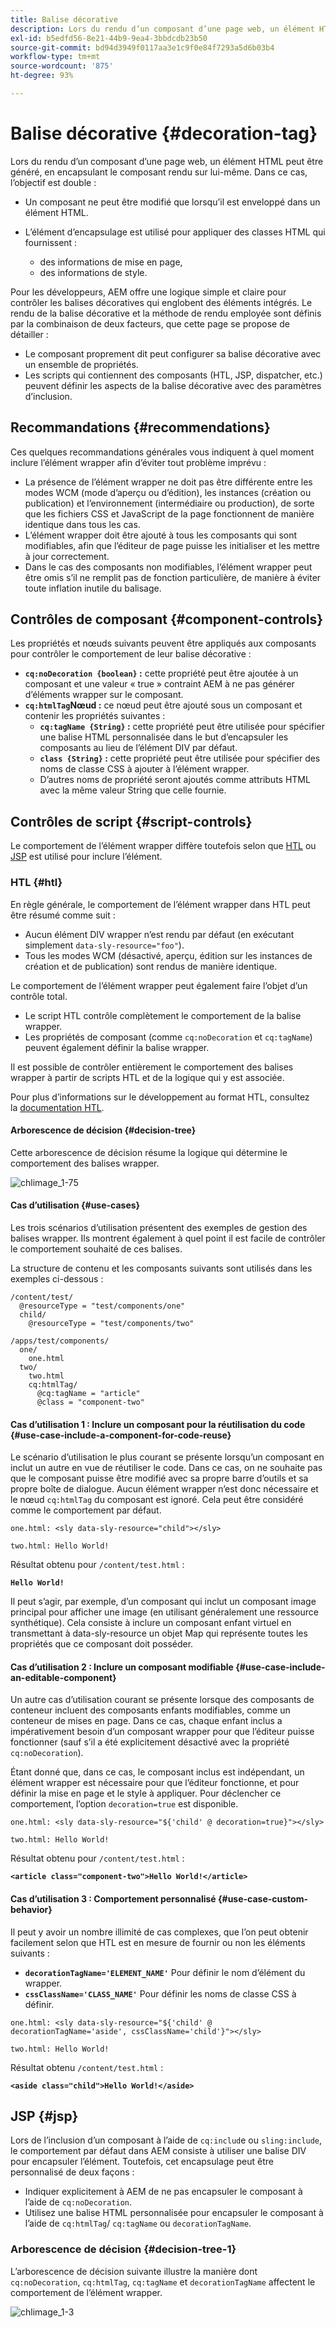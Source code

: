 ```yaml
---
title: Balise décorative
description: Lors du rendu d’un composant d’une page web, un élément HTML peut être généré, en encapsulant le composant rendu sur lui-même. Pour les développeurs, AEM offre une logique simple et claire pour contrôler les balises décoratives qui englobent des éléments intégrés.
exl-id: b5edfd56-8e21-44b9-9ea4-3bbdcdb23b50
source-git-commit: bd94d3949f0117aa3e1c9f0e84f7293a5d6b03b4
workflow-type: tm+mt
source-wordcount: '875'
ht-degree: 93%

---
```


# Balise décorative {#decoration-tag}

Lors du rendu d’un composant d’une page web, un élément HTML peut être généré, en encapsulant le composant rendu sur lui-même. Dans ce cas, l’objectif est double :

* Un composant ne peut être modifié que lorsqu’il est enveloppé dans un élément HTML.
* L’élément d’encapsulage est utilisé pour appliquer des classes HTML qui fournissent :

   * des informations de mise en page,
   * des informations de style.

Pour les développeurs, AEM offre une logique simple et claire pour contrôler les balises décoratives qui englobent des éléments intégrés. Le rendu de la balise décorative et la méthode de rendu employée sont définis par la combinaison de deux facteurs, que cette page se propose de détailler :

* Le composant proprement dit peut configurer sa balise décorative avec un ensemble de propriétés.
* Les scripts qui contiennent des composants (HTL, JSP, dispatcher, etc.) peuvent définir les aspects de la balise décorative avec des paramètres d’inclusion.

## Recommandations {#recommendations}

Ces quelques recommandations générales vous indiquent à quel moment inclure l’élément wrapper afin d’éviter tout problème imprévu :

* La présence de l’élément wrapper ne doit pas être différente entre les modes WCM (mode d’aperçu ou d’édition), les instances (création ou publication) et l’environnement (intermédiaire ou production), de sorte que les fichiers CSS et JavaScript de la page fonctionnent de manière identique dans tous les cas.
* L’élément wrapper doit être ajouté à tous les composants qui sont modifiables, afin que l’éditeur de page puisse les initialiser et les mettre à jour correctement.
* Dans le cas des composants non modifiables, l’élément wrapper peut être omis s’il ne remplit pas de fonction particulière, de manière à éviter toute inflation inutile du balisage.

## Contrôles de composant {#component-controls}

Les propriétés et nœuds suivants peuvent être appliqués aux composants pour contrôler le comportement de leur balise décorative :

* **`cq:noDecoration {boolean}` :** cette propriété peut être ajoutée à un composant et une valeur « true » contraint AEM à ne pas générer d’éléments wrapper sur le composant.
* **`cq:htmlTag`Nœud :** ce nœud peut être ajouté sous un composant et contenir les propriétés suivantes :
   * **`cq:tagName {String}` :** cette propriété peut être utilisée pour spécifier une balise HTML personnalisée dans le but d’encapsuler les composants au lieu de l’élément DIV par défaut.
   * **`class {String}` :** cette propriété peut être utilisée pour spécifier des noms de classe CSS à ajouter à l’élément wrapper.
   * D’autres noms de propriété seront ajoutés comme attributs HTML avec la même valeur String que celle fournie.

## Contrôles de script  {#script-controls}

Le comportement de l’élément wrapper diffère toutefois selon que [HTL](/help/sites-developing/decoration-tag.md#htl) ou [JSP](/help/sites-developing/decoration-tag.md#jsp) est utilisé pour inclure l’élément.

### HTL {#htl}

En règle générale, le comportement de l’élément wrapper dans HTL peut être résumé comme suit :

* Aucun élément DIV wrapper n’est rendu par défaut (en exécutant simplement `data-sly-resource="foo"`).
* Tous les modes WCM (désactivé, aperçu, édition sur les instances de création et de publication) sont rendus de manière identique.

Le comportement de l’élément wrapper peut également faire l’objet d’un contrôle total.

* Le script HTL contrôle complètement le comportement de la balise wrapper.
* Les propriétés de composant (comme `cq:noDecoration` et `cq:tagName`) peuvent également définir la balise wrapper.

Il est possible de contrôler entièrement le comportement des balises wrapper à partir de scripts HTL et de la logique qui y est associée.

Pour plus d’informations sur le développement au format HTL, consultez la [documentation HTL](https://helpx.adobe.com/fr/experience-manager/htl/user-guide.html).

#### Arborescence de décision {#decision-tree}

Cette arborescence de décision résume la logique qui détermine le comportement des balises wrapper.

![chlimage_1-75](assets/chlimage_1-75.png)

#### Cas d’utilisation {#use-cases}

Les trois scénarios d’utilisation présentent des exemples de gestion des balises wrapper. Ils montrent également à quel point il est facile de contrôler le comportement souhaité de ces balises.

La structure de contenu et les composants suivants sont utilisés dans les exemples ci-dessous :

```
/content/test/
  @resourceType = "test/components/one"
  child/
    @resourceType = "test/components/two"
```

```
/apps/test/components/
  one/
    one.html
  two/
    two.html
    cq:htmlTag/
      @cq:tagName = "article"
      @class = "component-two"
```

#### Cas d’utilisation 1 : Inclure un composant pour la réutilisation du code {#use-case-include-a-component-for-code-reuse}

Le scénario d’utilisation le plus courant se présente lorsqu’un composant en inclut un autre en vue de réutiliser le code. Dans ce cas, on ne souhaite pas que le composant puisse être modifié avec sa propre barre d’outils et sa propre boîte de dialogue. Aucun élément wrapper n’est donc nécessaire et le nœud `cq:htmlTag` du composant est ignoré. Cela peut être considéré comme le comportement par défaut.

`one.html: <sly data-sly-resource="child"></sly>`

`two.html: Hello World!`

Résultat obtenu pour `/content/test.html` :

**`Hello World!`**

Il peut s’agir, par exemple, d’un composant qui inclut un composant image principal pour afficher une image (en utilisant généralement une ressource synthétique). Cela consiste à inclure un composant enfant virtuel en transmettant à data-sly-resource un objet Map qui représente toutes les propriétés que ce composant doit posséder.

#### Cas d’utilisation 2 : Inclure un composant modifiable {#use-case-include-an-editable-component}

Un autre cas d’utilisation courant se présente lorsque des composants de conteneur incluent des composants enfants modifiables, comme un conteneur de mises en page. Dans ce cas, chaque enfant inclus a impérativement besoin d’un composant wrapper pour que l’éditeur puisse fonctionner (sauf s’il a été explicitement désactivé avec la propriété `cq:noDecoration`).

Étant donné que, dans ce cas, le composant inclus est indépendant, un élément wrapper est nécessaire pour que l’éditeur fonctionne, et pour définir la mise en page et le style à appliquer. Pour déclencher ce comportement, l’option `decoration=true` est disponible.

`one.html: <sly data-sly-resource="${'child' @ decoration=true}"></sly>`

`two.html: Hello World!`

Résultat obtenu pour `/content/test.html` :

**`<article class="component-two">Hello World!</article>`**

#### Cas d’utilisation 3 : Comportement personnalisé {#use-case-custom-behavior}

Il peut y avoir un nombre illimité de cas complexes, que l’on peut obtenir facilement selon que HTL est en mesure de fournir ou non les éléments suivants :

* **`decorationTagName='ELEMENT_NAME'`** Pour définir le nom d’élément du wrapper.
* **`cssClassName='CLASS_NAME'`** Pour définir les noms de classe CSS à définir.

`one.html: <sly data-sly-resource="${'child' @ decorationTagName='aside', cssClassName='child'}"></sly>`

`two.html: Hello World!`

Résultat obtenu `/content/test.html` :

**`<aside class="child">Hello World!</aside>`**

## JSP {#jsp}

Lors de l’inclusion d’un composant à l’aide de `cq:includ`e ou `sling:include`, le comportement par défaut dans AEM consiste à utiliser une balise DIV pour encapsuler l’élément. Toutefois, cet encapsulage peut être personnalisé de deux façons :

* Indiquer explicitement à AEM de ne pas encapsuler le composant à l’aide de `cq:noDecoration`.
* Utilisez une balise HTML personnalisée pour encapsuler le composant à l’aide de `cq:htmlTag`/ `cq:tagName` ou `decorationTagName`.

### Arborescence de décision {#decision-tree-1}

L’arborescence de décision suivante illustre la manière dont `cq:noDecoration`, `cq:htmlTag`, `cq:tagName` et `decorationTagName` affectent le comportement de l’élément wrapper.

![chlimage_1-3](assets/chlimage_1-3.jpeg)
